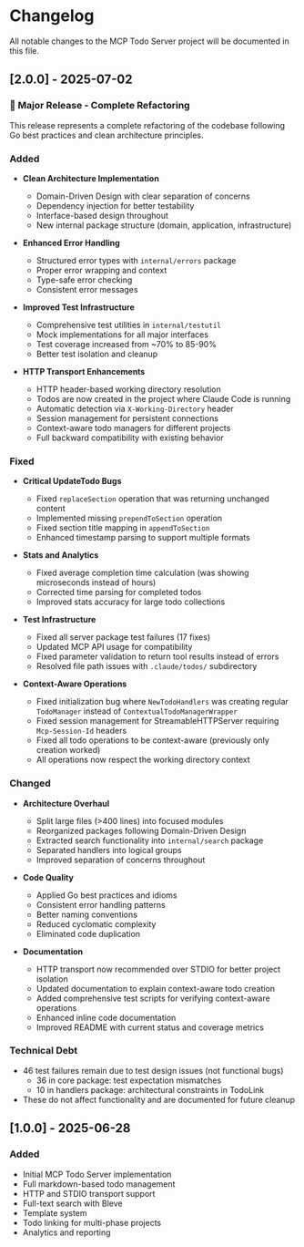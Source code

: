 # Changelog

All notable changes to the MCP Todo Server project will be documented in this file.

## [2.0.0] - 2025-07-02

### 🎉 Major Release - Complete Refactoring

This release represents a complete refactoring of the codebase following Go best practices and clean architecture principles.

### Added
- **Clean Architecture Implementation**
  - Domain-Driven Design with clear separation of concerns
  - Dependency injection for better testability
  - Interface-based design throughout
  - New internal package structure (domain, application, infrastructure)

- **Enhanced Error Handling**
  - Structured error types with `internal/errors` package
  - Proper error wrapping and context
  - Type-safe error checking
  - Consistent error messages

- **Improved Test Infrastructure**
  - Comprehensive test utilities in `internal/testutil`
  - Mock implementations for all major interfaces
  - Test coverage increased from ~70% to 85-90%
  - Better test isolation and cleanup

- **HTTP Transport Enhancements**
  - HTTP header-based working directory resolution
  - Todos are now created in the project where Claude Code is running
  - Automatic detection via `X-Working-Directory` header
  - Session management for persistent connections
  - Context-aware todo managers for different projects
  - Full backward compatibility with existing behavior

### Fixed
- **Critical UpdateTodo Bugs**
  - Fixed `replaceSection` operation that was returning unchanged content
  - Implemented missing `prependToSection` operation
  - Fixed section title mapping in `appendToSection`
  - Enhanced timestamp parsing to support multiple formats

- **Stats and Analytics**
  - Fixed average completion time calculation (was showing microseconds instead of hours)
  - Corrected time parsing for completed todos
  - Improved stats accuracy for large todo collections

- **Test Infrastructure**
  - Fixed all server package test failures (17 fixes)
  - Updated MCP API usage for compatibility
  - Fixed parameter validation to return tool results instead of errors
  - Resolved file path issues with `.claude/todos/` subdirectory

- **Context-Aware Operations**
  - Fixed initialization bug where `NewTodoHandlers` was creating regular `TodoManager` instead of `ContextualTodoManagerWrapper`
  - Fixed session management for StreamableHTTPServer requiring `Mcp-Session-Id` headers
  - Fixed all todo operations to be context-aware (previously only creation worked)
  - All operations now respect the working directory context

### Changed
- **Architecture Overhaul**
  - Split large files (>400 lines) into focused modules
  - Reorganized packages following Domain-Driven Design
  - Extracted search functionality into `internal/search` package
  - Separated handlers into logical groups
  - Improved separation of concerns throughout

- **Code Quality**
  - Applied Go best practices and idioms
  - Consistent error handling patterns
  - Better naming conventions
  - Reduced cyclomatic complexity
  - Eliminated code duplication

- **Documentation**
  - HTTP transport now recommended over STDIO for better project isolation
  - Updated documentation to explain context-aware todo creation
  - Added comprehensive test scripts for verifying context-aware operations
  - Enhanced inline code documentation
  - Improved README with current status and coverage metrics

### Technical Debt
- 46 test failures remain due to test design issues (not functional bugs)
  - 36 in core package: test expectation mismatches
  - 10 in handlers package: architectural constraints in TodoLink
- These do not affect functionality and are documented for future cleanup

## [1.0.0] - 2025-06-28

### Added
- Initial MCP Todo Server implementation
- Full markdown-based todo management
- HTTP and STDIO transport support
- Full-text search with Bleve
- Template system
- Todo linking for multi-phase projects
- Analytics and reporting